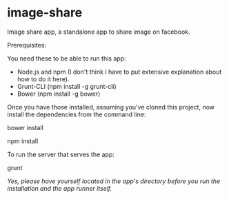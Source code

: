 image-share
===========

Image share app, a standalone app to share image on facebook.

Prerequisites:

You need these to be able to run this app:
<ul>
  <li>Node.js and npm (I don't think I have to put extensive explanation about how to do it here).</li>
  <li>Grunt-CLI (npm install -g grunt-cli)</li>
  <li>Bower (npm install -g bower)</li>
</ul>

Once you have those installed, assuming you've cloned this project, now install the dependencies from the command line:

  bower install
  
  npm install

To run the server that serves the app:

  grunt
  
<i>Yes, please have yourself located in the app's directory before you run the installation and the app runner itself.</i>